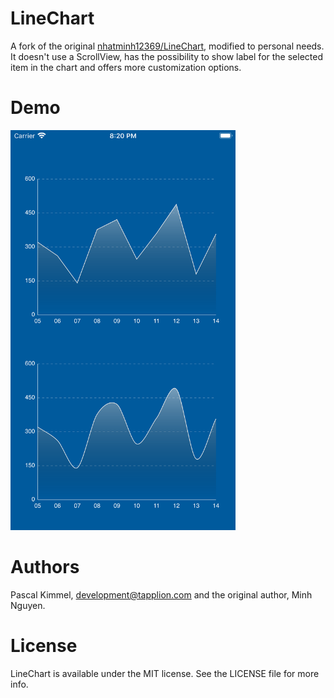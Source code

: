 # LineChart
A fork of the original [nhatminh12369/LineChart](https://github.com/nhatminh12369/LineChart), modified to personal needs. It doesn't use a ScrollView, has the possibility to show label for the selected item in the chart and offers more customization options.

# Demo
<img src="demo.png" alt="Demo Image" width="360"/>

# Authors
Pascal Kimmel, development@tapplion.com and the original author, Minh Nguyen.

# License
LineChart is available under the MIT license. See the LICENSE file for more info.

